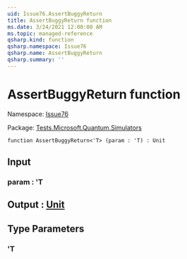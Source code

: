 ```yaml
---
uid: Issue76.AssertBuggyReturn
title: AssertBuggyReturn function
ms.date: 3/24/2021 12:00:00 AM
ms.topic: managed-reference
qsharp.kind: function
qsharp.namespace: Issue76
qsharp.name: AssertBuggyReturn
qsharp.summary: ''
---
```


# AssertBuggyReturn function

Namespace: [Issue76](xref:Issue76)

Package: [Tests.Microsoft.Quantum.Simulators](https://nuget.org/packages/Tests.Microsoft.Quantum.Simulators)




```qsharp
function AssertBuggyReturn<'T> (param : 'T) : Unit
```


## Input

### param : 'T





## Output : [Unit](xref:microsoft.quantum.lang-ref.unit)



## Type Parameters

### 'T

